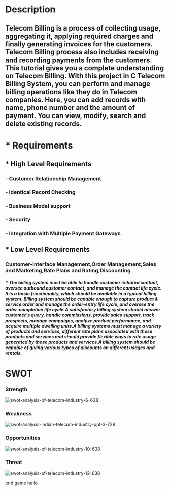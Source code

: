  # Description 
 ## Telecom Billing is a process of collecting usage, aggregating it, applying required charges and finally generating invoices for the customers. Telecom Billing process also includes receiving and recording payments from the customers. This tutorial gives you a complete understanding on Telecom Billing. With this project in C Telecom Billing System, you can perform and manage billing operations like they do in Telecom companies. Here, you can add records with name, phone number and the amount of payment. You can view, modify, search and delete existing records.
 
# * Requirements
## * High Level Requirements
### - Customer Relationship Management
### - Identical Record Checking
### - Business Model support
### - Security
### - Integration with Multiple Payment Gateways

## * Low Level Requirements
### Customer-interface Management,Order Management,Sales and Marketing,Rate Plans and Rating,Discounting
##### * The billing system must be able to handle customer initiated contact, oversee outbound customer contact, and manage the contact life cycle. It is a basic functionality, which should be available in a typical billing system. Billing system should be capable enough to capture product & service order and manage the order-entry life cycle, and oversee the order-completion life cycle.A satisfactory billing system should answer customer's query, handle commissions, provide sales support, track prospects, manage campaigns, analyze product performance, and acquire multiple dwelling units.A billing systems must manage a variety of products and services, different rate plans associated with those products and services and should provide flexible ways to rate usage generated by those products and services.A billing system should be capable of giving various types of discounts on different usages and rentals.
# SWOT
### Strength
![swot-analysis-of-telecom-industry-6-638](https://user-images.githubusercontent.com/85664193/152697734-c1824ec1-ae88-4b48-9705-f49fbb05d58c.jpg)

### Weakness
![swot-analysis-indian-telecom-industry-ppt-3-728](https://user-images.githubusercontent.com/85664193/152697779-12d7d629-d7eb-4ae2-961f-1a010edec2c8.jpg)

### Opportunities
![swot-analysis-of-telecom-industry-10-638](https://user-images.githubusercontent.com/85664193/152697723-ad0c7eed-8d43-4e9c-afff-b51608cb1853.jpg)

### Threat
![swot-analysis-of-telecom-industry-12-638](https://user-images.githubusercontent.com/85664193/152697757-4063b256-3861-49f4-9ee3-79f207557a91.jpg)

end game
hello 